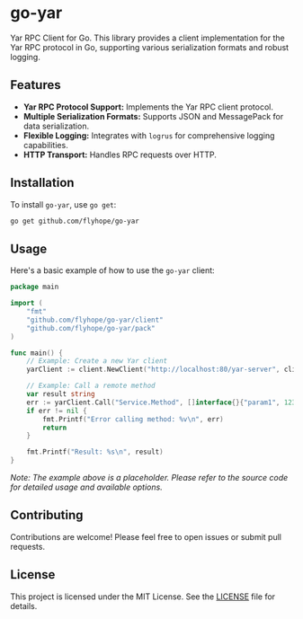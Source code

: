 # go-yar

Yar RPC Client for Go. This library provides a client implementation for the Yar RPC protocol in Go, supporting various serialization formats and robust logging.

## Features

*   **Yar RPC Protocol Support:** Implements the Yar RPC client protocol.
*   **Multiple Serialization Formats:** Supports JSON and MessagePack for data serialization.
*   **Flexible Logging:** Integrates with `logrus` for comprehensive logging capabilities.
*   **HTTP Transport:** Handles RPC requests over HTTP.

## Installation

To install `go-yar`, use `go get`:

```bash
go get github.com/flyhope/go-yar
```

## Usage

Here's a basic example of how to use the `go-yar` client:

```go
package main

import (
	"fmt"
	"github.com/flyhope/go-yar/client"
	"github.com/flyhope/go-yar/pack"
)

func main() {
	// Example: Create a new Yar client
	yarClient := client.NewClient("http://localhost:80/yar-server", client.WithPackager(pack.NewJsonPackager()))

	// Example: Call a remote method
	var result string
	err := yarClient.Call("Service.Method", []interface{}{"param1", 123}, &result)
	if err != nil {
		fmt.Printf("Error calling method: %v\n", err)
		return
	}

	fmt.Printf("Result: %s\n", result)
}
```

*Note: The example above is a placeholder. Please refer to the source code for detailed usage and available options.*

## Contributing

Contributions are welcome! Please feel free to open issues or submit pull requests.

## License

This project is licensed under the MIT License. See the [LICENSE](LICENSE) file for details.